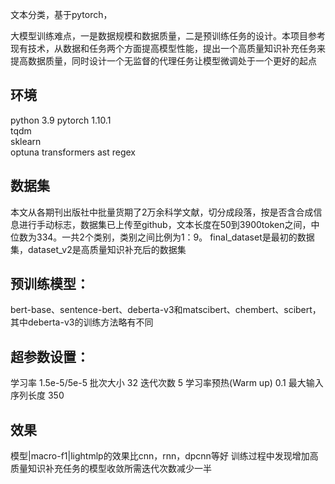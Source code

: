 文本分类，基于pytorch，

大模型训练难点，一是数据规模和数据质量，二是预训练任务的设计。本项目参考现有技术，从数据和任务两个方面提高模型性能，提出一个高质量知识补充任务来提高数据质量，同时设计一个无监督的代理任务让模型微调处于一个更好的起点


## 环境
python 3.9
pytorch 1.10.1  
tqdm  
sklearn  
optuna
transformers
ast
regex

## 数据集
本文从各期刊出版社中批量货期了2万余科学文献，切分成段落，按是否含合成信息进行手动标志，数据集已上传至github，文本长度在50到3900token之间，中位数为334。一共2个类别，类别之间比例为1：9。
final_dataset是最初的数据集，dataset_v2是高质量知识补充后的数据集


## 预训练模型：
bert-base、sentence-bert、deberta-v3和matscibert、chembert、scibert，其中deberta-v3的训练方法略有不同

## 超参数设置：
学习率	1.5e-5/5e-5
批次大小	32
迭代次数	5
学习率预热(Warm up)	0.1
最大输入序列长度	350


## 效果

模型|macro-f1|lightmlp的效果比cnn，rnn，dpcnn等好
训练过程中发现增加高质量知识补充任务的模型收敛所需迭代次数减少一半
